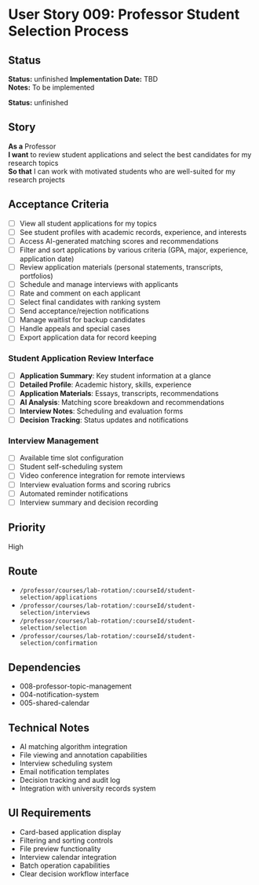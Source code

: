 # User Story 009: Professor Student Selection Process

## Status
**Status:** unfinished
**Implementation Date:** TBD  
**Notes:** To be implemented

**Status:** unfinished

## Story
**As a** Professor  
**I want** to review student applications and select the best candidates for my research topics  
**So that** I can work with motivated students who are well-suited for my research projects

## Acceptance Criteria
- [ ] View all student applications for my topics
- [ ] See student profiles with academic records, experience, and interests
- [ ] Access AI-generated matching scores and recommendations
- [ ] Filter and sort applications by various criteria (GPA, major, experience, application date)
- [ ] Review application materials (personal statements, transcripts, portfolios)
- [ ] Schedule and manage interviews with applicants
- [ ] Rate and comment on each applicant
- [ ] Select final candidates with ranking system
- [ ] Send acceptance/rejection notifications
- [ ] Manage waitlist for backup candidates
- [ ] Handle appeals and special cases
- [ ] Export application data for record keeping

### Student Application Review Interface
- [ ] **Application Summary**: Key student information at a glance
- [ ] **Detailed Profile**: Academic history, skills, experience
- [ ] **Application Materials**: Essays, transcripts, recommendations
- [ ] **AI Analysis**: Matching score breakdown and recommendations
- [ ] **Interview Notes**: Scheduling and evaluation forms
- [ ] **Decision Tracking**: Status updates and notifications

### Interview Management
- [ ] Available time slot configuration
- [ ] Student self-scheduling system
- [ ] Video conference integration for remote interviews
- [ ] Interview evaluation forms and scoring rubrics
- [ ] Automated reminder notifications
- [ ] Interview summary and decision recording

## Priority
High

## Route
- `/professor/courses/lab-rotation/:courseId/student-selection/applications`
- `/professor/courses/lab-rotation/:courseId/student-selection/interviews`
- `/professor/courses/lab-rotation/:courseId/student-selection/selection`
- `/professor/courses/lab-rotation/:courseId/student-selection/confirmation`

## Dependencies
- 008-professor-topic-management
- 004-notification-system
- 005-shared-calendar

## Technical Notes
- AI matching algorithm integration
- File viewing and annotation capabilities
- Interview scheduling system
- Email notification templates
- Decision tracking and audit log
- Integration with university records system

## UI Requirements
- Card-based application display
- Filtering and sorting controls
- File preview functionality
- Interview calendar integration
- Batch operation capabilities
- Clear decision workflow interface
